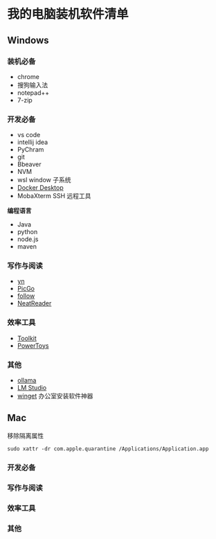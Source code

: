# 我的电脑装机软件清单

## Windows

### 装机必备

-   chrome
-   搜狗输入法
-   notepad++
-   7-zip

### 开发必备

-   vs code
-   intellij idea
-   PyChram
-   git
-   Bbeaver
-   NVM
-   wsl window 子系统
-   [Docker Desktop](https://www.docker.com/products/docker-desktop/)
-   MobaXterm SSH 远程工具

**编程语言**

-   Java
-   python
-   node.js
-   maven

### 写作与阅读

-   [yn](https://github.com/purocean/yn)
-   [PicGo](https://github.com/Molunerfinn/PicGo)
-   [follow](https://github.com/RSSNext/follow/releases)
-   [NeatReader](https://www.neat-reader.com/)

### 效率工具

-   [Toolkit](https://toolkit.trumandu.top/)
-   [PowerToys](https://github.com/microsoft/PowerToys)

### 其他

-   [ollama](https://ollama.com/)
-   [LM Studio](https://lmstudio.ai/)
-   [winget](https://github.com/microsoft/winget-cli) 办公室安装软件神器

## Mac

移除隔离属性

```
sudo xattr -dr com.apple.quarantine /Applications/Application.app
```

### 开发必备

### 写作与阅读

### 效率工具

### 其他
